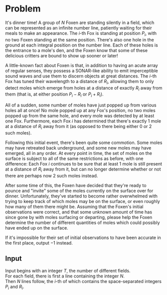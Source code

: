 # Problem

It's dinner time! A group of $N$ Foxen are standing silently in a field, which can be represented as an infinite number line, patiently waiting for their meals to make an appearance. The $i$-th Fox is standing at position $P_i$, with no two Foxen standing at the same position. There's also one hole in the ground at each integral position on the number line. Each of these holes is the entrance to a mole's den, and the Foxen know that some of these delicious critters are bound to show up sooner or later!

A little-known fact about Foxen is that, in addition to having an acute array of regular senses, they possess a SONAR-like ability to emit imperceptible sound waves and use them to discern objects at great distances. The $i$-th Fox has tuned their wavelength to a distance of $R_i$, allowing them to only detect moles which emerge from holes at a distance of exactly $R_i$ away from them (that is, at either position $P_i - R_i$ or $P_i + R_i$).

All of a sudden, some number of moles have just popped up from various holes all at once! No mole popped up at any Fox's position, no two moles popped up from the same hole, and every mole was detected by at least one Fox. Furthermore, each Fox $i$ has determined that there's exactly $1$ mole at a distance of $R_i$ away from it (as opposed to there being either $0$ or $2$ such moles).

Following this initial event, there's been quite some commotion. Some moles may have retreated back underground, and some new moles may have emerged, all in any order. At every point in time, the set of moles on the surface is subject to all of the same restrictions as before, with one difference: Each Fox $i$ continues to be sure that at least 1 mole is still present at a distance of $R_i$ away from it, but can no longer determine whether or not there are perhaps now 2 such moles instead.

After some time of this, the Foxen have decided that they're ready to pounce and "invite" some of the moles currently on the surface over for dinner. Unfortunately, they've started to become rather overwhelmed with trying to keep track of which moles may be on the surface, or even roughly how many of them there might be. Assuming that the Foxen's initial observations were correct, and that some unknown amount of time has since gone by with moles surfacing or departing, please help the Foxen determine the number of different quantities of moles which could possibly have ended up on the surface.

If it's impossible for their set of initial observations to have been accurate in the first place, output $-1$ instead.

## Input

Input begins with an integer $T$, the number of different fields.  
For each field, there is first a line containing the integer $N$.  
Then $N$ lines follow, the $i$-th of which contains the space-separated integers $P_i$ and $R_i$.
